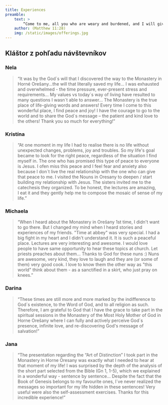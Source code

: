 ```yaml
---
title: Experiences
preamble:
    text: >
        “Come to me, all you who are weary and burdened, and I will give you rest.”
    author: (Matthew 11:28)
    img: /static/images/offerings.jpg
---
```


## Kláštor z pohľadu návštevníkov

### Nela

> “It was by the God´s will that I discovered the way to the Monastery in Horné Orešany...the will
> that literally saved my life... I was exhausted and overwhelmed - the time pressure,
> ever-present stress and requirements... My values vs today´s way of living have resulted to many
> questions I wasn´t able to answer... The Monastery is the true place of life-giving words and
> answers! Every time I come to this wonderful place, I find peace and joy! I have the courage to
> go to the world and to share the God´s message – the patient and kind love to the others! Thank
> you so much for everything!”

### Kristína

> “At one moment in my life I had to realise there is no life without unexpected changes, problems,
> joy and troubles. So my life&#39;s goal became to look for the right peace, regardless of the
> situation I find myself in. The one who has promised this type of peace to everyone is Jesus.
> I ofen miss this peace and I feel fear and anxiety also because I don´t live the real
> relationship with the one who can give that peace to me. I visited the Nouns in Oresany to
> deepen / start building my relationship with Jesus. The sisters invited me to the catechesis
> they organized. To be honest, the lectures are amazing, I eat it and they gently help me to
> compose the mosaic of sense of my life.”

### Michaela

> “When I heard about the Monastery in Orešany 1st time, I didn&#39;t want to go there. But I
> changed my mind when I heard stories and experiences of my friends. &quot;Time at abbey&quot;
> was very special. I had a big fight in my heart and I didn&#39;t understand it. It is such a
> peaceful place. Lectures are very interesting and awesome. I would love people to have same
> opportunity to hear these topics at church. Let priests preaches about them... Thanks to God for
> these nuns :) Nuns are awesome, very kind, they love to laugh and they are (or some of them)
> very good cook. I love to know them the other way as &quot;this world&quot; think about them -
> as a sanctified in a skirt, who just pray on knees.”

### Darina

> “These times are still more and more marked by the indifference to God´s existence, to the Word
> of God, and to all religion as such. Therefore, I am grateful to God that I have the grace to
> take part in the spiritual sessions in the Monastery of the Most Holy Mother of God in Horne
> Orešany where I can fully and actively perceive God´s presence, infinite love, and
> re-discovering God&#39;s message of salvation!”

### Jana

> “The presentation regarding the “Art of Distinction” I took part in the
> Monastery in Horne Oresany was exactly what I needed to hear at that moment of my life! I was
> surprised by the depth of the analysis of the short part selected from the Bible (Gn 1, 1-5),
> which we explained in a wonderful way - sentence by sentence... Despite the fact that the Book
> of Genesis belongs to my favourite ones, I´ve never realized the messages so important for my
> life hidden in these sentences! Very useful were also the self-assessment exercises. Thanks for
> this incredible experience!”

